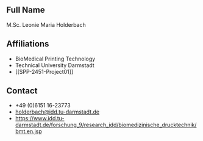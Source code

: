 ## Full Name
M.Sc. Leonie Maria Holderbach

## Affiliations
- BioMedical Printing Technology
- Technical University Darmstadt
- [[SPP-2451-Project01]]
## Contact
- +49 (0)6151 16-23773
- holderbach@idd.tu-darmstadt.de
- https://www.idd.tu-darmstadt.de/forschung_9/research_idd/biomedizinische_drucktechnik/bmt.en.jsp
